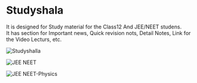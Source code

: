 # Studyshala

It is designed for Study material for the Class12 And JEE/NEET studens.<br>
It has section for Important news, Quick revision nots, Detail Notes, Link for the Video Lecturs, etc.

![Studyshalla](https://user-images.githubusercontent.com/72180685/179367041-3bb00f84-381d-42b4-bb88-5644e2f6f08b.png)

![JEE NEET](https://user-images.githubusercontent.com/72180685/179367039-6351a810-20c5-41ab-ba42-f807c11b398d.png)

![JEE NEET-Physics](https://user-images.githubusercontent.com/72180685/179367033-f050f9f1-e27b-44c4-8e49-7748b4d00e27.png)
